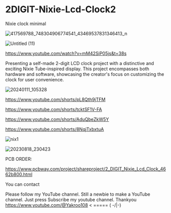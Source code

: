 # 2DIGIT-Nixie-Lcd-Clock2
Nixie clock minimal

![417569788_748304906774541_43469537831346413_n](https://github.com/YakrooThai/2DIGIT-Nixie-Lcd-Clock2/assets/56666070/da93b2b8-b47e-4360-ad54-ed73680ccde0)

![Untitled (11)](https://github.com/YakrooThai/2DIGIT-Nixie-Lcd-Clock2/assets/56666070/5902e26c-1eba-4914-8266-3a75b2cba123)


https://www.youtube.com/watch?v=mM42SiP05js&t=38s

Presenting a self-made 2-digit LCD clock project with a distinctive and exciting Nixie Tube-inspired display. 
This project encompasses both hardware and software, showcasing the creator's focus on customizing the clock for user convenience.

![20240111_105328](https://github.com/YakrooThai/2DIGIT-Nixie-Lcd-Clock2/assets/56666070/0f41a8cf-bbe5-476f-b309-3f00eec06b5f)

https://www.youtube.com/shorts/pL8Qth9jTFM


https://www.youtube.com/shorts/tcktSF1V-FA

https://www.youtube.com/shorts/AduQbeZkW5Y

https://www.youtube.com/shorts/8NqjTxbxtuA

![nix1](https://github.com/YakrooThai/2DIGIT-Nixie-Lcd-Clock2/assets/56666070/368ebfb0-9704-4f70-8ec6-462eedcf8f9b)


![20230818_230423](https://github.com/YakrooThai/2DIGIT-Nixie-Lcd-Clock2/assets/56666070/2b167c62-d693-4385-96fb-0c38ddb617f5)

PCB ORDER:

 https://www.pcbway.com/project/shareproject/2_DIGIT_Nixie_Lcd_Clock_4662b800.html


You can contact

Please follow my YouTube channel. Still a newbie to make a YouTube channel.
Just press Subscribe my youtube channel. Thankyou
https://www.youtube.com/@Yakroo108  < ===== ( -/|\-) 
